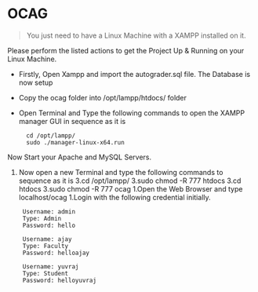# OCAG
> You just need to have a Linux Machine with a XAMPP installed on it.

Please perform the listed actions to get the Project Up & Running on your Linux Machine.


- Firstly, Open Xampp and import the autograder.sql file. The Database is now setup
- Copy the ocag folder into /opt/lampp/htdocs/ folder
- Open Terminal and Type the following commands to open the XAMPP manager GUI in sequence as it is

		cd /opt/lampp/
        sudo ./manager-linux-x64.run
	
Now Start your Apache and MySQL Servers.
1. Now open a new Terminal and type the following commands to sequence as it is
		3.cd /opt/lampp/
		3.sudo chmod -R 777 htdocs
		3.cd htdocs
		3.sudo chmod -R 777 ocag
1.Open the Web Browser and type localhost/ocag
1.Login with the following credential initially.

		Username: admin
		Type: Admin
		Password: hello

		Username: ajay
		Type: Faculty
		Password: helloajay

		Username: yuvraj
		Type: Student
		Password: helloyuvraj
